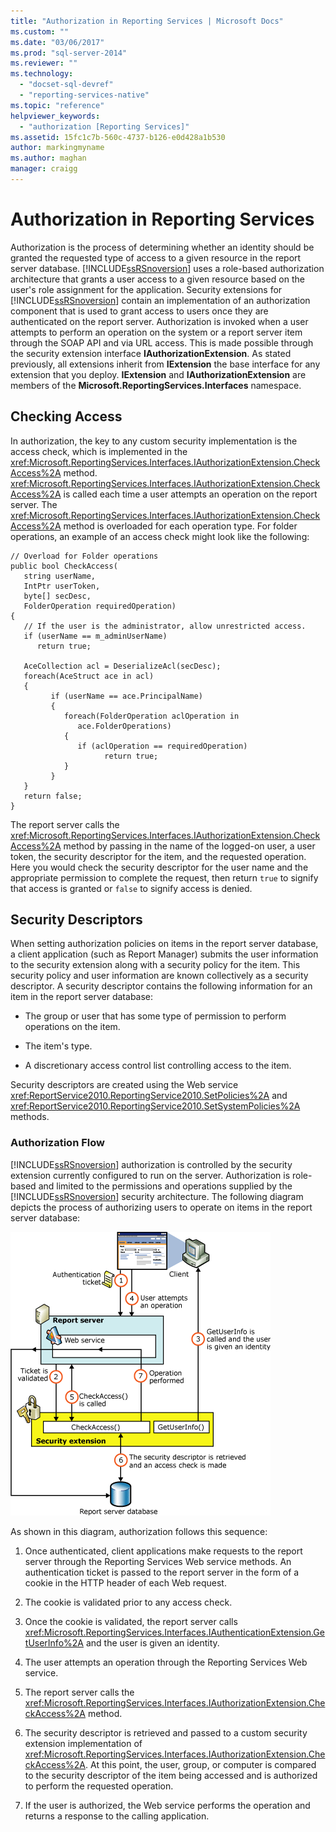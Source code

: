 ```yaml
---
title: "Authorization in Reporting Services | Microsoft Docs"
ms.custom: ""
ms.date: "03/06/2017"
ms.prod: "sql-server-2014"
ms.reviewer: ""
ms.technology: 
  - "docset-sql-devref"
  - "reporting-services-native"
ms.topic: "reference"
helpviewer_keywords: 
  - "authorization [Reporting Services]"
ms.assetid: 15fc1c7b-560c-4737-b126-e0d428a1b530
author: markingmyname
ms.author: maghan
manager: craigg
---
```

# Authorization in Reporting Services
  Authorization is the process of determining whether an identity should be granted the requested type of access to a given resource in the report server database. [!INCLUDE[ssRSnoversion](../../../includes/ssrsnoversion-md.md)] uses a role-based authorization architecture that grants a user access to a given resource based on the user's role assignment for the application. Security extensions for [!INCLUDE[ssRSnoversion](../../../includes/ssrsnoversion-md.md)] contain an implementation of an authorization component that is used to grant access to users once they are authenticated on the report server. Authorization is invoked when a user attempts to perform an operation on the system or a report server item through the SOAP API and via URL access. This is made possible through the security extension interface **IAuthorizationExtension**. As stated previously, all extensions inherit from **IExtension** the base interface for any extension that you deploy. **IExtension** and **IAuthorizationExtension** are members of the **Microsoft.ReportingServices.Interfaces** namespace.  
  
## Checking Access  
 In authorization, the key to any custom security implementation is the access check, which is implemented in the <xref:Microsoft.ReportingServices.Interfaces.IAuthorizationExtension.CheckAccess%2A> method. <xref:Microsoft.ReportingServices.Interfaces.IAuthorizationExtension.CheckAccess%2A> is called each time a user attempts an operation on the report server. The <xref:Microsoft.ReportingServices.Interfaces.IAuthorizationExtension.CheckAccess%2A> method is overloaded for each operation type. For folder operations, an example of an access check might look like the following:  
  
```  
// Overload for Folder operations  
public bool CheckAccess(  
   string userName,   
   IntPtr userToken,   
   byte[] secDesc,   
   FolderOperation requiredOperation)  
{  
   // If the user is the administrator, allow unrestricted access.  
   if (userName == m_adminUserName)   
      return true;  
  
   AceCollection acl = DeserializeAcl(secDesc);  
   foreach(AceStruct ace in acl)  
   {  
         if (userName == ace.PrincipalName)  
         {  
            foreach(FolderOperation aclOperation in   
               ace.FolderOperations)  
            {  
               if (aclOperation == requiredOperation)  
                     return true;  
            }  
         }  
   }  
   return false;  
}  
```  
  
 The report server calls the <xref:Microsoft.ReportingServices.Interfaces.IAuthorizationExtension.CheckAccess%2A> method by passing in the name of the logged-on user, a user token, the security descriptor for the item, and the requested operation. Here you would check the security descriptor for the user name and the appropriate permission to complete the request, then return `true` to signify that access is granted or `false` to signify access is denied.  
  
## Security Descriptors  
 When setting authorization policies on items in the report server database, a client application (such as Report Manager) submits the user information to the security extension along with a security policy for the item. This security policy and user information are known collectively as a security descriptor. A security descriptor contains the following information for an item in the report server database:  
  
-   The group or user that has some type of permission to perform operations on the item.  
  
-   The item's type.  
  
-   A discretionary access control list controlling access to the item.  
  
 Security descriptors are created using the Web service <xref:ReportService2010.ReportingService2010.SetPolicies%2A> and <xref:ReportService2010.ReportingService2010.SetSystemPolicies%2A> methods.  
  
### Authorization Flow  
 [!INCLUDE[ssRSnoversion](../../../includes/ssrsnoversion-md.md)] authorization is controlled by the security extension currently configured to run on the server. Authorization is role-based and limited to the permissions and operations supplied by the [!INCLUDE[ssRSnoversion](../../../includes/ssrsnoversion-md.md)] security architecture. The following diagram depicts the process of authorizing users to operate on items in the report server database:  
  
 ![Reporting Services security authorization flow](../../media/rosettasecurityextensionauthorizationflow.gif "Reporting Services security authorization flow")  
  
 As shown in this diagram, authorization follows this sequence:  
  
1.  Once authenticated, client applications make requests to the report server through the Reporting Services Web service methods. An authentication ticket is passed to the report server in the form of a cookie in the HTTP header of each Web request.  
  
2.  The cookie is validated prior to any access check.  
  
3.  Once the cookie is validated, the report server calls <xref:Microsoft.ReportingServices.Interfaces.IAuthenticationExtension.GetUserInfo%2A> and the user is given an identity.  
  
4.  The user attempts an operation through the Reporting Services Web service.  
  
5.  The report server calls the <xref:Microsoft.ReportingServices.Interfaces.IAuthorizationExtension.CheckAccess%2A> method.  
  
6.  The security descriptor is retrieved and passed to a custom security extension implementation of <xref:Microsoft.ReportingServices.Interfaces.IAuthorizationExtension.CheckAccess%2A>. At this point, the user, group, or computer is compared to the security descriptor of the item being accessed and is authorized to perform the requested operation.  
  
7.  If the user is authorized, the Web service performs the operation and returns a response to the calling application.  
  
  
